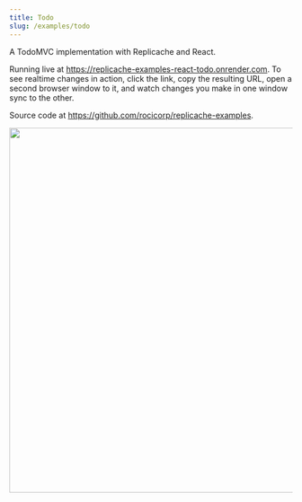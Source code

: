```yaml
---
title: Todo
slug: /examples/todo
---
```


A TodoMVC implementation with Replicache and React.

Running live at https://replicache-examples-react-todo.onrender.com. To see realtime changes in action, click the link, copy the resulting URL, open a second browser window to it, and watch changes you make in one window sync to the other.

Source code at https://github.com/rocicorp/replicache-examples.

<p class="text--center">
  <img src="/img/setup/todo.webp" width="650"/>
</p>
